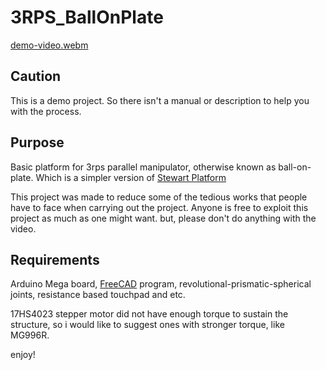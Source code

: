 # 3RPS_BallOnPlate

[demo-video.webm](https://github.com/pumaka/3RPS_BallOnPlate/assets/20409181/059b1a9c-9f9c-42d1-96a6-e65335298a7a)

## Caution

This is a demo project. So there isn't a manual or description to help you with the process.

## Purpose

Basic platform for 3rps parallel manipulator, otherwise known as ball-on-plate. Which is a simpler version of [Stewart Platform](https://en.wikipedia.org/wiki/Stewart_platform)

This project was made to reduce some of the tedious works that people have to face when carrying out the project.
Anyone is free to exploit this project as much as one might want. but, please don't do anything with the video.

## Requirements

Arduino Mega board, [FreeCAD](https://github.com/FreeCAD/FreeCAD) program, revolutional-prismatic-spherical joints, resistance based touchpad and etc.

17HS4023 stepper motor did not have enough torque to sustain the structure, so i would like to suggest ones with stronger torque, like MG996R.

enjoy!
